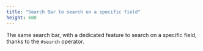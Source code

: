 ```yaml
---
title: "Search Bar to search on a specific field"
height: 600
---
```


The same search bar, with a dedicated feature to search on a specific field, thanks to the `#search` operator.